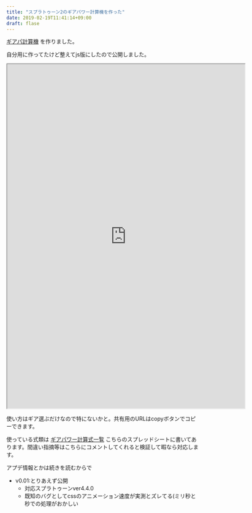 ```yaml
---
title: "スプラトゥーン2のギアパワー計算機を作った"
date: 2019-02-19T11:41:14+09:00
draft: flase
---
```


[ギアパ計算機](https://nanaaki.com/ika) を作りました。

自分用に作ってたけど整えてjs版にしたので公開しました。

<iframe
    width="620"
    height="900"
    src="https://nanaaki.com/ika">
</iframe>


使い方はギア選ぶだけなので特にないかと。共有用のURLはcopyボタンでコピーできます。

使っている式類は [ギアパワー計算式一覧](https://docs.google.com/spreadsheets/d/1LipqogT2EZBe19Pnks3ZD8rbST50U7AQvm5UlOzOg10/edit#gid=0) こちらのスプレッドシートに書いてあります。間違い指摘等はこちらにコメントしてくれると検証して暇なら対応します。

アプデ情報とかは続きを読むからで

<!--more-->

* v0.01:とりあえず公開
	* 対応スプラトゥーンver4.4.0
	* 既知のバグとしてcssのアニメーション速度が実測とズレてる(ミリ秒と秒での処理がおかしい


